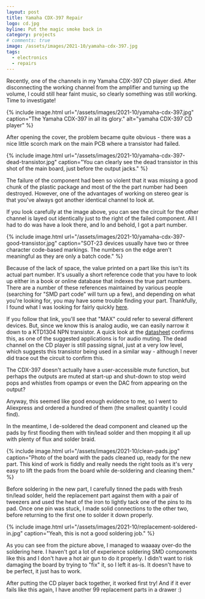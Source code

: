 ```yaml
---
layout: post
title: Yamaha CDX-397 Repair
logo: cd.jpg
byline: Put the magic smoke back in
category: projects
# comments: true
image: /assets/images/2021-10/yamaha-cdx-397.jpg
tags:
  - electronics
  - repairs
---
```


Recently, one of the channels in my Yamaha CDX-397 CD player died. After disconnecting the working channel from the amplifier and turning up the volume, I could still hear faint music, so clearly something was still working. Time to investigate!

{% include image.html url="/assets/images/2021-10/yamaha-cdx-397.jpg" caption="The Yamaha CDX-397 in all its glory." alt="yamaha CDX-397 CD player" %}

After opening the cover, the problem became quite obvious - there was a nice little scorch mark on the main PCB where a transistor had failed.

{% include image.html url="/assets/images/2021-10/yamaha-cdx-397-dead-transistor.jpg" caption="You can clearly see the dead transistor in this shot of the main board, just before the output jacks." %}

The failure of the component had been so violent that it was missing a good chunk of the plastic package and most of the the part number had been destroyed. However, one of the advantages of working on stereo gear is that you've always got another identical channel to look at.

If you look carefully at the image above, you can see the circuit for the other channel is layed out identically just to the right of the failed component. All I had to do was have a look there, and lo and behold, I got a part number.

{% include image.html url="/assets/images/2021-10/yamaha-cdx-397-good-transistor.jpg" caption="SOT-23 devices usually have two or three character code-based markings. The numbers on the edge aren't meaningful as they are only a batch code." %}

Because of the lack of space, the value printed on a part like this isn't its actual part number. It's usually a short reference code that you have to look up either in a book or online database that indexes the true part numbers. There are a number of these references maintained by various people (searching for "SMD part code" will turn up a few), and depending on what you're looking for, you may have some trouble finding your part. Thankfully, I found what I was looking for fairly quickly [here](http://caxapa.ru/codebook/?search=max).

If you follow that link, you'll see that "MAX" could refer to several different devices. But, since we know this is analog audio, we can easily narrow it down to a KTD1304 NPN transistor. A quick look at the [datasheet](https://datasheet.lcsc.com/szlcsc/KTD1304-RTK-P_C69774.pdf) confirms this, as one of the suggested applications is for audio muting. The dead channel on the CD player is still passing signal, just at a very low level, which suggests this transistor being used in a similar way - although I never did trace out the circuit to confirm this.

The CDX-397 doesn't actually have a user-accessible mute function, but perhaps the outputs are muted at start-up and shut-down to stop weird pops and whistles from opamps or even the DAC from appearing on the output?

Anyway, this seemed like good enough evidence to me, so I went to Aliexpress and ordered a hundred of them (the smallest quantity I could find).

In the meantime, I de-soldered the dead component and cleaned up the pads by first flooding them with tin/lead solder and then mopping it all up with plenty of flux and solder braid.

{% include image.html url="/assets/images/2021-10/clean-pads.jpg" caption="Photo of the board with the pads cleaned up, ready for the new part. This kind of work is fiddly and really needs the right tools as it's very easy to lift the pads from the board while de-soldering and cleaning them." %}

Before soldering in the new part, I carefully tinned the pads with fresh tin/lead solder, held the replacement part against them with a pair of tweezers and used the heat of the iron to lightly tack one of the pins to its pad. Once one pin was stuck, I made solid connections to the other two, before returning to the first one to solder it down properly.

{% include image.html url="/assets/images/2021-10/replacement-soldered-in.jpg" caption="Yeah, this is not a good soldering job." %}

As you can see from the picture above, I managed to waaaay over-do the soldering here. I haven't got a lot of experience soldering SMD components like this and I don't have a hot air gun to do it properly. I didn't want to risk damaging the board by trying to "fix" it, so I left it as-is. It doesn't have to be perfect, it just has to work.

After putting the CD player back together, it worked first try! And if it ever fails like this again, I have another 99 replacement parts in a drawer :)
